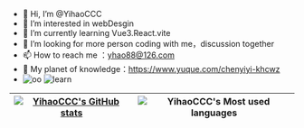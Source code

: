 - 👋 Hi, I’m @YihaoCCC
- 👀 I’m interested in webDesgin
- 🌱 I’m currently learning Vue3.React.vite
- 💞️ I’m looking for more person coding with me，discussion together
- 📫 How to reach me ：yhao88@126.com
- 🚀 My planet of knowledge：https://www.yuque.com/chenyiyi-khcwz
- ![oo](https://img.shields.io/badge/00%E5%90%8E-%E5%89%8D%E7%AB%AF-red) ![learn](https://img.shields.io/badge/%E6%AD%A3%E5%9C%A8%E5%AD%A6%E4%B9%A0-Vue%2BReact%2BTS-green)


| [![YihaoCCC's GitHub stats](https://github-readme-stats.vercel.app/api?username=YihaoCCC&show_icons=true&hide_border=true&title_color=dd6687)](https://github.com/anuraghazra/github-readme-stats) | ![YihaoCCC's Most used languages](https://github-readme-stats.vercel.app/api/top-langs?username=YihaoCCC&show_icons=true&count_private=true&layout=compact&hide_border=true&langs_count=10&title_color=dd6687) | 
| ------ | ------- |



<!---
YihaoCCC/YihaoCCC is a ✨ special ✨ repository because its `README.md` (this file) appears on your GitHub profile.
You can click the Preview link to take a look at your changes.

// 语言卡黑色主题
![YihaoCCC's Most used languages](https://github-readme-stats.vercel.app/api/top-langs?username=YihaoCCC&show_icons=true&count_private=true&theme=gotham&layout=compact&hide_border=true&langs_count=10)

// 详细信息
![Metrics](https://metrics.lecoq.io/YihaoCCC?template=classic&base=header%2C%20activity%2C%20community%2C%20repositories%2C%20metadata&base.indepth=false&base.hireable=false&base.skip=false&config.timezone=Asia%2FShanghai)
--->
